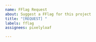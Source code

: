 ```yaml
---
name: FFlag Request
about: Suggest a FFlag for this project
title: "[REQUEST] "
labels: fflag
assignees: pixelyloaf

---
```



